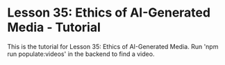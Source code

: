 # Lesson 35: Ethics of AI-Generated Media - Tutorial

This is the tutorial for Lesson 35: Ethics of AI-Generated Media. Run 'npm run populate:videos' in the backend to find a video.